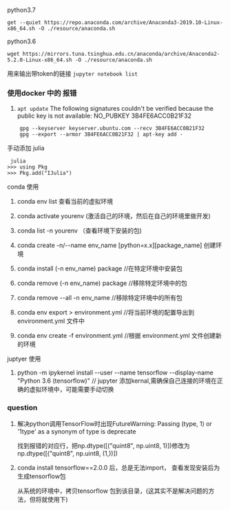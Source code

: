 
python3.7
```
get --quiet https://repo.anaconda.com/archive/Anaconda3-2019.10-Linux-x86_64.sh -O ./resource/anaconda.sh
```

python3.6
```
wget https://mirrors.tuna.tsinghua.edu.cn/anaconda/archive/Anaconda2-5.2.0-Linux-x86_64.sh -O ./resource/anaconda.sh
```

用来输出带token的链接 ``jupyter notebook list``


### 使用docker 中的 报错

1. ``apt update`` The following signatures couldn't be verified because the public key is not available: NO_PUBKEY 3B4FE6ACC0B21F32

```
    gpg --keyserver keyserver.ubuntu.com --recv 3B4FE6ACC0B21F32
    gpg --export --armor 3B4FE6ACC0B21F32 | apt-key add -
```


手动添加 julia

```
 julia
>>> using Pkg
>>> Pkg.add("IJulia")

```

conda 使用


1. conda env list 查看当前的虚拟环境

2. conda activate yourenv (激活自己的环境，然后在自己的环境里做开发)

3. conda list -n yourenv （查看环境下安装的包)
4. conda create -n/--name env_name [python=x.x][package_name] 创建环境

5. conda install (-n env_name) package   //在特定环境中安装包
6. conda remove (-n env_name) package    //移除特定环境中的包
7. conda remove --all -n env_name              //移除特定环境中的所有包
8. conda env export > environment.yml        //将当前环境的配置导出到 environment.yml 文件中
9. conda env create -f environment.yml    //根据 environment.yml 文件创建新的环境

juptyer 使用

1. python -m ipykernel install --user --name tensorflow --display-name "Python 3.6 (tensorflow)" 
    // jupyter 添加kernal,需确保自己连接的环境在正确的虚拟环境中，可能需要手动切换


### question 
1. 解决python调用TensorFlow时出现FutureWarning: Passing (type, 1) or '1type' as a synonym of type is deprecate

    找到报错的对应行，把np.dtype([("quint8", np.uint8, 1)])修改为np.dtype([("quint8", np.uint8, (1,))])

2. conda install tensorflow==2.0.0 后，总是无法import， 查看发现安装后为生成tensorflow包

    从系统的环境中，拷贝tensorflow 包到该目录，(这其实不是解决问题的方法，但将就使用下)
